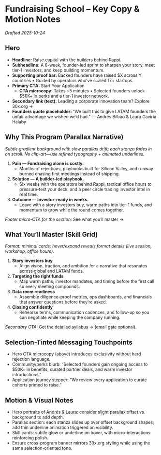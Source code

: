 # Fundraising School – Key Copy & Motion Notes
_Drafted 2025-10-24_

## Hero
- **Headline:** Raise capital with the builders behind Rappi.
- **Subheadline:** A 6-week, founder-led sprint to sharpen your story, meet tier-1 investors, and keep building momentum.
- **Supporting proof bar:** Backed founders have raised $X across Y countries • Guided by operators who’ve scaled 17+ startups.
- **Primary CTA:** Start Your Application
  - **CTA microcopy:** Takes ~5 minutes • Selected founders unlock $50K+ in perks and a tier-1 investor network.
- **Secondary link (text):** Leading a corporate innovation team? Explore 30x.org →
- **Founders quote placeholder:** “We built this to give LATAM founders the unfair advantage we wished we’d had.” — Andrés Bilbao & Laura Gaviria Halaby

## Why This Program (Parallax Narrative)
_Subtle gradient background with slow parallax drift; each stanza fades in on scroll. No clip-art—use refined typography + animated underlines._

1. **Pain — Fundraising alone is costly.**
   - Months of rejections, playbooks built for Silicon Valley, and runway burned chasing first meetings instead of shipping.
2. **Solution — A builder-led playbook.**
   - Six weeks with the operators behind Rappi, tactical office hours to pressure-test your deck, and a peer circle trading investor intel in real time.
3. **Outcome — Investor-ready in weeks.**
   - Leave with a story investors buy, warm paths into tier-1 funds, and momentum to grow while the round comes together.

_Footer micro-CTA for the section:_ See what you’ll master →

## What You’ll Master (Skill Grid)
_Format: minimal cards; hover/expand reveals format details (live session, workshop, office hours)._

1. **Story investors buy**
   - Align vision, traction, and ambition for a narrative that resonates across global and LATAM funds.
2. **Targeting the right funds**
   - Map warm paths, investor mandates, and timing before the first call so every meeting compounds.
3. **Data room readiness**
   - Assemble diligence-proof metrics, ops dashboards, and financials that answer questions before they’re asked.
4. **Closing confidently**
   - Rehearse terms, communication cadences, and follow-up so you can negotiate while keeping the company running.

_Secondary CTA:_ Get the detailed syllabus → (email gate optional).

## Selection-Tinted Messaging Touchpoints
- Hero CTA microcopy (above) introduces exclusivity without hard rejection language.
- Community/perks blurb: “Selected founders gain ongoing access to $50K+ in benefits, curated partner deals, and warm investor introductions.”
- Application journey stepper: “We review every application to curate cohorts primed to raise.”

## Motion & Visual Notes
- Hero portraits of Andrés & Laura: consider slight parallax offset vs. background to add depth.
- Parallax section: each stanza slides up over offset background shapes; add thin underline animation triggered on visibility.
- Skill cards: subtle glow or underline on hover, with micro-interactions reinforcing polish.
- Ensure cross-program banner mirrors 30x.org styling while using the same selection-oriented tone.

